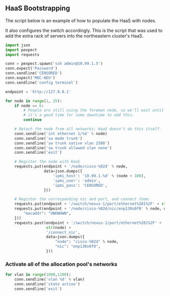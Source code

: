## HaaS Bootstrapping
The script below is an example of how to populate the HaaS with nodes.  

It also configures the switch accordingly. This is the script that was used to add the extra 
rack of servers into the northeastern cluster's HaaS.
```python
import json
import pexpect
import requests

conn = pexpect.spawn('ssh admin@10.99.1.5')
conn.expect('Password')
conn.sendline('CENSORED')
conn.expect('MOC-NEU')
conn.sendline('config terminal')

endpoint = 'http://127.0.0.1'

for node in range(1, 25):
    if node == 6:
        # People are still using the foreman node, so we'll wait until
        # it's a good time for some downtime to add this.
        continue

    # Detach the node from all networks; HaaS doesn't do this itself.
    conn.sendline('int ethernet 1/%d' % node)
    conn.sendline('sw mode trunk')
    conn.sendline('sw trunk native vlan 2500')
    conn.sendline('sw trunk allowed vlan none')
    conn.sendline('exit')

    # Register the node with HaaS
    requests.put(endpoint + '/node/cisco-%02d' % node,
                 data=json.dumps({
                     'ipmi_host': '10.99.1.%d' % (node + 100),
                     'ipmi_user': 'admin',
                     'ipmi_pass': 'CENSORED',
                 }))

    # Register the corresponding nic and port, and connect them:
    requests.put(endpoint + '/switch/nexus-1/port/ethernet%201%2F' + str(node))
    requests.put(endpoint + '/node/cisco-%02d/nic/enp130s0f0' % node, data=json.dumps({
        "macaddr": "UNKNOWN",
    }))
    requests.post(endpoint + '/switch/nexus-1/port/ethernet%201%2F' +
                  str(node) +
                  '/connect_nic',
                  data=json.dumps({
                      "node": "cisco-%02d" % node,
                      "nic": "enp130s0f0",
                  }))
```

### Activate all of the allocation pool's networks
```python
for vlan in range(1000,1100):
    conn.sendline('vlan %d' % vlan)
    conn.sendline('state active')
    conn.sendline('exit')
```
